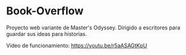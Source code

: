# Book-Overflow
Proyecto web variante de Master's Odyssey. Dirigido a escritores para guardar sus ideas para historias.

Video de funcionamiento: https://youtu.be/r5aASAGtKpU
